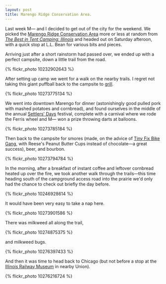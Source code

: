```yaml
---
layout: post
title: Marengo Ridge Conservation Area.
---
```


Last week M&mdash; and I decided to get out of the city for the weekend. We picked the <a href="http://www.mccdistrict.org/web/re-camping.htm">Marengo Ridge Conservation Area</a> more or less at random from <a href="http://www.amazon.com/The-Best-Tent-Camping-Illinois/dp/0897326431"><i>The Best in Tent Camping: Illinois</i></a> and headed out on Saturday afteroon, with a quick stop at L.L. Bean for various bits and pieces.

Arriving just after a short rainstorm had passed over, we ended up with a perfect campsite, down a little trail from the road.

{% flickr_photo 10232902643 %}

After setting up camp we went for a walk on the nearby trails. I regret not taking this giant puffball back to the campsite to <a href="http://www.theguardian.com/lifeandstyle/allotment/2010/sep/22/allotments-gardens">grill</a>.

{% flickr_photo 10273775134 %}

We went into downtown Marengo for dinner (astonishingly good pulled pork with  mashed potatoes and cornbread), and found ourselves in the middle of the annual <a href="http://www.settlersdays.com/">Settlers' Days</a> festival, complete with a carnival where we rode the Ferris wheel and M&mdash; won a prize throwing darts at balloons.

{% flickr_photo 10273785184 %}

Then back to the campsite for smores (made, on the advice of <a href="http://tinyfixbikegang.com/go-bike-camping/">Tiny Fix Bike Gang</a>, with Reese's Peanut Butter Cups instead of chocolate&mdash;a great success), beer, and bourbon.

{% flickr_photo 10273794784 %}

In the morning, after a breakfast of instant coffee and leftover cornbread heated up over the fire, we took another walk through the trails&mdash;this time heading south of the campground access road into the prairie we'd only had the chance to check out briefly the day before.

{% flickr_photo 10246928614 %}

It would have been very easy to take a nap here.

{% flickr_photo 10273901586 %}

There was milkweed all along the trail,

{% flickr_photo 10274875375 %}

and milkweed bugs.

{% flickr_photo 10276397433 %}

And then it was time to head back to Chicago (but not before a stop at the <a href="http://www.irm.org">Illinois Railway Museum</a> in nearby Union).

{% flickr_photo 10276216724 %}